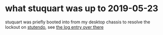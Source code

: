 # what stuquart was up to 2019-05-23

stuquart was priefly booted into from my desktop chassis to resolve the lockout on [stutendo][], see [the log entry over there](wwmc3-fx3ns-rn94g-g1ae4-75d5m)

[stutendo]: 63g1f-3dsvw-9591t-5559y-xm52p
